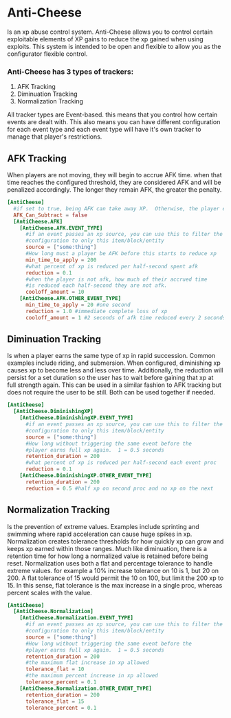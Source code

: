 # Anti-Cheese
Is an xp abuse control system.  Anti-Cheese allows you to control certain exploitable elements of XP gains to reduce the xp gained when using exploits.  This system is intended to be open and flexible to allow you as the configurator flexible control.

### Anti-Cheese has 3 types of trackers:
1. AFK Tracking
2. Diminuation Tracking
3. Normalization Tracking

All tracker types are Event-based.  this means that you control how certain events are dealt with.  This also means you can have different configuration for each event type and each event type will have it's own tracker to manage that player's restrictions.

## AFK Tracking
When players are not moving, they will begin to accrue AFK time.  when that time reaches the configured threshold, they are considered AFK and will be penalized accordingly.  The longer they remain AFK, the greater the penalty.
```toml
[AntiCheese]
  #if set to true, being AFK can take away XP.  Otherwise, the player eventually just earns nothing.
  AFK_Can_Subtract = false
  [AntiCheese.AFK]
    [AntiCheese.AFK.EVENT_TYPE]
      #if an event passes an xp source, you can use this to filter the
      #configuration to only this item/block/entity
      source = ["some:thing"]
      #How long must a player be AFK before this starts to reduce xp
      min_time_to_apply = 200
      #what percent of xp is reduced per half-second spent afk
      reduction = 0.1
      #when the player is not afk, how much of their accrued time 
      #is reduced each half-second they are not afk.
      cooloff_amount = 10
    [AntiCheese.AFK.OTHER_EVENT_TYPE]
      min_time_to_apply = 20 #one second
      reduction = 1.0 #immediate complete loss of xp
      cooloff_amount = 1 #2 seconds of afk time reduced every 2 seconds
```

## Diminuation Tracking
Is when a player earns the same type of xp in rapid succession.  Common examples include riding, and submersion.  When configured, diminishing xp causes xp to become less and less over time.  Additionally, the reduction will persist for a set duration so the user has to wait before gaining that xp at full strength again.  This can be used in a similar fashion to AFK tracking but does not require the user to be still.  Both can be used together if needed.
```toml
[AntiCheese]
  [AntiCheese.DiminishingXP]
    [AntiCheese.DiminishingXP.EVENT_TYPE]
      #if an event passes an xp source, you can use this to filter the
      #configuration to only this item/block/entity
      source = ["some:thing"]
      #How long without triggering the same event before the 
      #player earns full xp again.  1 = 0.5 seconds
      retention_duration = 200
      #what percent of xp is reduced per half-second each event proc
      reduction = 0.1
    [AntiCheese.DiminishingXP.OTHER_EVENT_TYPE]
      retention_duration = 200 
      reduction = 0.5 #half xp on second proc and no xp on the next
```

## Normalization Tracking
Is the prevention of extreme values.  Examples include sprinting and swimming where rapid acceleration can cause huge spikes in xp.  Normalization creates tolerance thresholds for how quickly xp can grow and keeps xp earned within those ranges.  Much like diminuation, there is a retention time for how long a normalized value is retained before being reset.  Normalization uses both a flat and percentage tolerance to handle extreme values.  for example a 10% increase tolerance on 10 is 1, but 20 on 200.  A flat tolerance of 15 would permit the 10 on 100, but limit the 200 xp to 15.  In this sense, flat tolerance is the max increase in a single proc, whereas percent scales with the value.
```toml
[AntiCheese]
  [AntiCheese.Normalization]
    [AntiCheese.Normalization.EVENT_TYPE]
      #if an event passes an xp source, you can use this to filter the
      #configuration to only this item/block/entity
      source = ["some:thing"]
      #How long without triggering the same event before the 
      #player earns full xp again.  1 = 0.5 seconds
      retention_duration = 200
      #the maximum flat increase in xp allowed
      tolerance_flat = 10
      #the maximum percent increase in xp allowed
      tolerance_percent = 0.1
    [AntiCheese.Normalization.OTHER_EVENT_TYPE]
      retention_duration = 200 
      tolerance_flat = 15
      tolerance_percent = 0.1
```